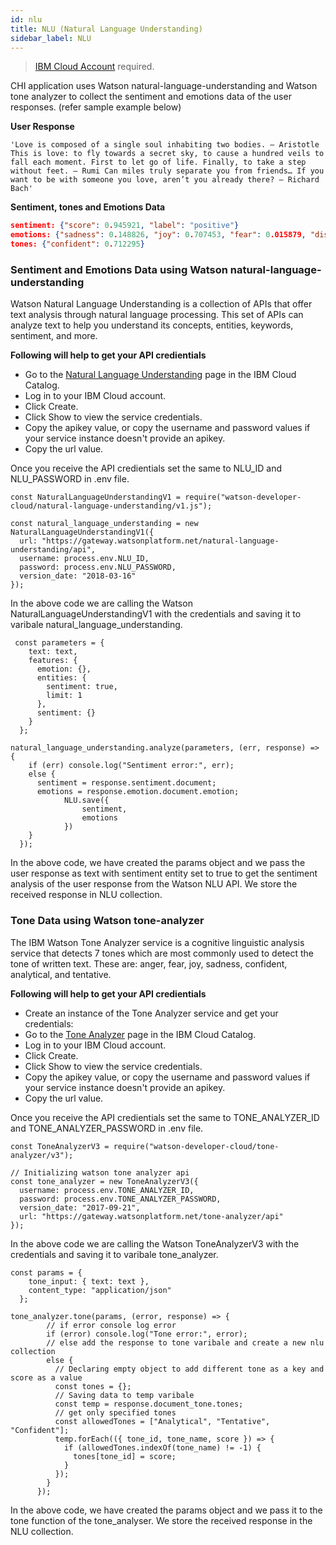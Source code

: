 ```yaml
---
id: nlu
title: NLU (Natural Language Understanding)
sidebar_label: NLU
---
```


> [IBM Cloud Account](https://console.bluemix.net/registration/) required.

CHI application uses Watson natural-language-understanding and Watson tone analyzer to collect the sentiment and emotions data of the user responses. (refer sample example below)

**User Response**

```
'Love is composed of a single soul inhabiting two bodies. – Aristotle This is love: to fly towards a secret sky, to cause a hundred veils to fall each moment. First to let go of life. Finally, to take a step without feet. – Rumi Can miles truly separate you from friends… If you want to be with someone you love, aren’t you already there? – Richard Bach'
```

**Sentiment, tones and Emotions Data**

```json
sentiment: {"score": 0.945921, "label": "positive"}
emotions: {"sadness": 0.148826, "joy": 0.707453, "fear": 0.015879, "disgust": 0.033806, "anger": 0.115122}
tones: {"confident": 0.712295}
```

### Sentiment and Emotions Data using Watson natural-language-understanding

Watson Natural Language Understanding is a collection of APIs that offer text analysis through natural language processing. This set of APIs can analyze text to help you understand its concepts, entities, keywords, sentiment, and more.

**Following will help to get your API credientials**

- Go to the [Natural Language Understanding](https://console.bluemix.net/catalog/services/natural-language-understanding) page in the IBM Cloud Catalog.
- Log in to your IBM Cloud account.
- Click Create.
- Click Show to view the service credentials.
- Copy the apikey value, or copy the username and password values if your service instance doesn't provide an apikey.
- Copy the url value.

Once you receive the API credientials set the same to NLU_ID and NLU_PASSWORD in .env file.

```
const NaturalLanguageUnderstandingV1 = require("watson-developer-cloud/natural-language-understanding/v1.js");

const natural_language_understanding = new NaturalLanguageUnderstandingV1({
  url: "https://gateway.watsonplatform.net/natural-language-understanding/api",
  username: process.env.NLU_ID,
  password: process.env.NLU_PASSWORD,
  version_date: "2018-03-16"
});
```

In the above code we are calling the Watson NaturalLanguageUnderstandingV1 with the credentials and saving it to varibale natural_language_understanding.

```
 const parameters = {
    text: text,
    features: {
      emotion: {},
      entities: {
        sentiment: true,
        limit: 1
      },
      sentiment: {}
    }
  };

natural_language_understanding.analyze(parameters, (err, response) => {
    if (err) console.log("Sentiment error:", err);
    else {
      sentiment = response.sentiment.document;
      emotions = response.emotion.document.emotion;
			NLU.save({
				sentiment,
				emotions
			})
    }
  });
```

In the above code, we have created the params object and we pass the user response as text with sentiment entity set to true to get the sentiment analysis of the user response from the Watson NLU API. We store the received response in NLU collection.

### Tone Data using Watson tone-analyzer

The IBM Watson Tone Analyzer service is a cognitive linguistic analysis service that detects 7 tones which are most commonly used to detect the tone of written text. These are: anger, fear, joy, sadness, confident, analytical, and tentative.

**Following will help to get your API credientials**

- Create an instance of the Tone Analyzer service and get your credentials:
- Go to the [Tone Analyzer](https://console.bluemix.net/catalog/services/tone-analyzer) page in the IBM Cloud Catalog.
- Log in to your IBM Cloud account.
- Click Create.
- Click Show to view the service credentials.
- Copy the apikey value, or copy the username and password values if your service instance doesn't provide an apikey.
- Copy the url value.

Once you receive the API credientials set the same to TONE_ANALYZER_ID and TONE_ANALYZER_PASSWORD in .env file.

```
const ToneAnalyzerV3 = require("watson-developer-cloud/tone-analyzer/v3");

// Initializing watson tone analyzer api
const tone_analyzer = new ToneAnalyzerV3({
  username: process.env.TONE_ANALYZER_ID,
  password: process.env.TONE_ANALYZER_PASSWORD,
  version_date: "2017-09-21",
  url: "https://gateway.watsonplatform.net/tone-analyzer/api"
});
```

In the above code we are calling the Watson ToneAnalyzerV3 with the credentials and saving it to varibale tone_analyzer.

```
const params = {
    tone_input: { text: text },
    content_type: "application/json"
  };

tone_analyzer.tone(params, (error, response) => {
        // if error console log error
        if (error) console.log("Tone error:", error);
        // else add the response to tone varibale and create a new nlu collection
        else {
          // Declaring empty object to add different tone as a key and score as a value
          const tones = {};
          // Saving data to temp varibale
          const temp = response.document_tone.tones;
          // get only specified tones
          const allowedTones = ["Analytical", "Tentative", "Confident"];
          temp.forEach(({ tone_id, tone_name, score }) => {
            if (allowedTones.indexOf(tone_name) != -1) {
              tones[tone_id] = score;
            }
          });
        }
      });
```

In the above code, we have created the params object and we pass it to the tone function of the tone_analyser. We store the received response in the NLU collection.
